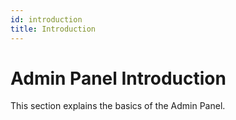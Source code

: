 ```yaml
---
id: introduction
title: Introduction
---
```


# Admin Panel Introduction

This section explains the basics of the Admin Panel.
